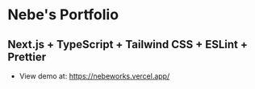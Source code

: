 # Nebe's Portfolio

## Next.js + TypeScript + Tailwind CSS + ESLint + Prettier

- View demo at: https://nebeworks.vercel.app/
